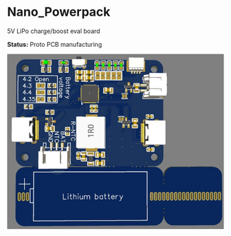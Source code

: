 # Nano_Powerpack
5V LiPo charge/boost eval board

**Status:** Proto PCB manufacturing

![PCB](https://raw.githubusercontent.com/harlab/Nano_Powerpack/main/Documentation/PCB-proto.jpg)
